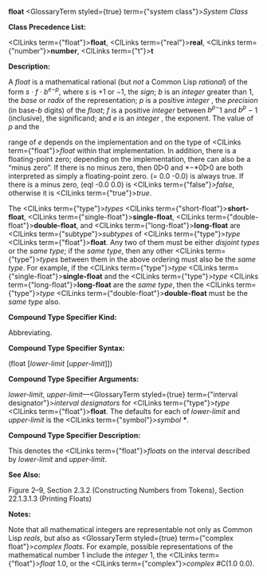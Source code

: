 **float** <GlossaryTerm styled={true} term={"system class"}><i>System Class</i></GlossaryTerm> 



**Class Precedence List:** 



<ClLinks  term={"float"}><b>float</b></ClLinks>, <ClLinks  term={"real"}><b>real</b></ClLinks>, <ClLinks  term={"number"}><b>number</b></ClLinks>, <ClLinks  term={"t"}><b>t</b></ClLinks> 



**Description:** 



A <i>float</i> is a mathematical rational (but <i>not</i> a Common Lisp <i>rational</i>) of the form <i>s · f · b<sup>e−p</sup></i>, where <i>s</i> is +1 or <i>−</i>1, the <i>sign</i>; <i>b</i> is an <i>integer</i> greater than 1, the <i>base</i> or <i>radix</i> of the representation; <i>p</i> is a positive <i>integer</i> , the <i>precision</i> (in base-<i>b</i> digits) of the <i>float</i>; <i>f</i> is a positive <i>integer</i> between <i>b<sup>p−</sup></i>1 and <i>b<sup>p</sup> −</i> 1 (inclusive), the significand; and <i>e</i> is an <i>integer</i> , the exponent. The value of <i>p</i> and the 



range of *e* depends on the implementation and on the type of <ClLinks  term={"float"}><i>float</i></ClLinks> within that implementation. In addition, there is a floating-point zero; depending on the implementation, there can also be a “minus zero”. If there is no minus zero, then 0▷0 and *−*0▷0 are both interpreted as simply a floating-point zero. (= 0.0 -0.0) is always true. If there is a minus zero, (eql -0.0 0.0) is <ClLinks  term={"false"}><i>false</i></ClLinks>, otherwise it is <ClLinks  term={"true"}><i>true</i></ClLinks>. 



The <ClLinks  term={"type"}><i>types</i></ClLinks> <ClLinks  term={"short-float"}><b>short-float</b></ClLinks>, <ClLinks  term={"single-float"}><b>single-float</b></ClLinks>, <ClLinks  term={"double-float"}><b>double-float</b></ClLinks>, and <ClLinks  term={"long-float"}><b>long-float</b></ClLinks> are <ClLinks  term={"subtype"}><i>subtypes</i></ClLinks> of <ClLinks  term={"type"}><i>type</i></ClLinks> <ClLinks  term={"float"}><b>float</b></ClLinks>. Any two of them must be either *disjoint types* or the *same type*; if the *same type*, then any other <ClLinks  term={"type"}><i>types</i></ClLinks> between them in the above ordering must also be the *same type*. For example, if the <ClLinks  term={"type"}><i>type</i></ClLinks> <ClLinks  term={"single-float"}><b>single-float</b></ClLinks> and the <ClLinks  term={"type"}><i>type</i></ClLinks> <ClLinks  term={"long-float"}><b>long-float</b></ClLinks> are the *same type*, then the <ClLinks  term={"type"}><i>type</i></ClLinks> <ClLinks  term={"double-float"}><b>double-float</b></ClLinks> must be the *same type* also. 



**Compound Type Specifier Kind:** 



Abbreviating. 



**Compound Type Specifier Syntax:** 



(float [*lower-limit* [*upper-limit*]]) 



**Compound Type Specifier Arguments:** 



*lower-limit*, *upper-limit*—<GlossaryTerm styled={true} term={"interval designator"}><i>interval designators</i></GlossaryTerm> for <ClLinks  term={"type"}><i>type</i></ClLinks> <ClLinks  term={"float"}><b>float</b></ClLinks>. The defaults for each of *lower-limit* and *upper-limit* is the <ClLinks  term={"symbol"}><i>symbol</i></ClLinks> **\***. 



**Compound Type Specifier Description:** 



This denotes the <ClLinks  term={"float"}><i>floats</i></ClLinks> on the interval described by *lower-limit* and *upper-limit*. 







 



 



**See Also:** 



Figure 2–9, Section 2.3.2 (Constructing Numbers from Tokens), Section 22.1.3.1.3 (Printing Floats) 



**Notes:** 



Note that all mathematical integers are representable not only as Common Lisp *reals*, but also as <GlossaryTerm styled={true} term={"complex float"}><i>complex floats</i></GlossaryTerm>. For example, possible representations of the mathematical number 1 include the *integer* 1, the <ClLinks  term={"float"}><i>float</i></ClLinks> 1.0, or the <ClLinks  term={"complex"}><i>complex</i></ClLinks> #C(1.0 0.0). 



